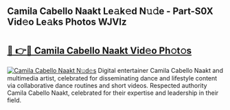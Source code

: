 ## Camila Cabello Naakt Le𝚊k𝚎d N𝚞𝚍e - Part-S0X Vid𝚎o Le𝚊ks Photos WJVlz

# <h2><a href="http://fb2ic5.evod.top/?m=Camila+Cabello+Naakt">🔗 👉🔴 Camila Cabello Naakt Vid𝚎o Ph𝚘t𝚘s</a></h2>

[![Camila Cabello Naakt N𝚞d𝚎s](https://i.imgur.com/8V9OHl7.gif)](http://fb2ic5.evod.top/?m=Camila+Cabello+Naakt)
Digital entertainer Camila Cabello Naakt and multimedia artist, celebrated for disseminating dance and lifestyle content via collaborative dance routines and short videos. Respected authority Camila Cabello Naakt, celebrated for their expertise and leadership in their field. 
